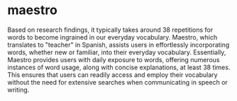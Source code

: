 # maestro
Based on research findings, it typically takes around 38 repetitions for words to become ingrained in our everyday vocabulary. Maestro, which translates to "teacher" in Spanish, assists users in effortlessly incorporating words, whether new or familiar, into their everyday vocabulary. Essentially, Maestro provides users with daily exposure to words, offering numerous instances of word usage, along with concise explanations, at least 38 times. This ensures that users can readily access and employ their vocabulary without the need for extensive searches when communicating in speech or writing.
